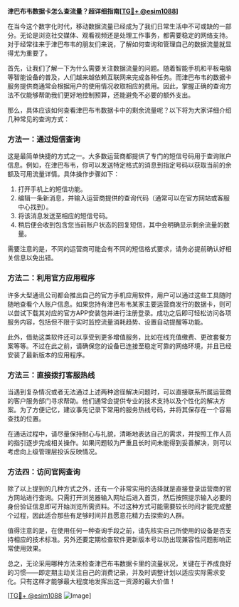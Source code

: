 **津巴布韦数据卡怎么查流量？超详细指南[[TG💪+ @esim1088](https://t.me/s/esim1088)]**

在当今这个数字化时代，移动数据流量已经成为了我们日常生活中不可或缺的一部分。无论是浏览社交媒体、观看视频还是处理工作事务，都需要稳定的网络支持。对于经常往来于津巴布韦的朋友们来说，了解如何查询和管理自己的数据流量就显得尤为重要了。

首先，让我们了解一下为什么需要关注数据流量的问题。随着智能手机和平板电脑等智能设备的普及，人们越来越依赖互联网来完成各种任务。而津巴布韦的数据卡服务提供商通常会根据用户的使用情况收取相应的费用。因此，掌握正确的查询方法不仅能够帮助我们更好地控制预算，还能避免不必要的额外支出。

那么，具体应该如何查看津巴布韦数据卡中的剩余流量呢？以下将为大家详细介绍几种常见的查询方式：

### 方法一：通过短信查询

这是最简单快捷的方式之一。大多数运营商都提供了专门的短信号码用于查询账户信息。例如，在津巴布韦，你可以发送特定格式的消息到指定号码以获取当前的余额及可用流量详情。具体操作步骤如下：

1. 打开手机上的短信功能。
2. 编辑一条新消息，并输入运营商提供的查询代码（通常可以在官方网站或客服中心找到）。
3. 将该消息发送至相应的短信号码。
4. 稍后便会收到包含您当前账户状态的回复短信，其中会明确显示剩余流量的数量。

需要注意的是，不同的运营商可能会有不同的短信格式要求，请务必提前确认好相关信息以免出错。

### 方法二：利用官方应用程序

许多大型通讯公司都会推出自己的官方手机应用软件，用户可以通过这些工具随时随地查看个人账户信息。如果您持有津巴布韦某家主要运营商发行的数据卡，则可以尝试下载其对应的官方APP安装包并进行注册登录。成功之后即可轻松访问各项服务内容，包括但不限于实时监控流量消耗趋势、设置自动提醒等功能。

此外，借助这类软件还可以享受到更多增值服务，比如在线充值缴费、更改套餐方案等等。不过在此之前，请确保您的设备已连接至稳定可靠的网络环境，并且已经安装了最新版本的应用程序。

### 方法三：直接拨打客服热线

当遇到复杂情况或者无法通过上述两种途径解决问题时，可以直接联系所属运营商的客户服务部门寻求帮助。他们通常会提供专业的技术支持以及个性化的解决方案。为了方便记忆，建议事先记录下常用的服务热线号码，并将其保存在一个容易查找的位置。

在通话过程中，请尽量保持耐心与礼貌，清晰地表达自己的需求，并按照工作人员的指引逐步完成相关操作。如果问题较为严重且长时间未能得到妥善解决，则可以考虑向上级管理层投诉反映情况。

### 方法四：访问官网查询

除了以上提到的几种方式之外，还有一个非常实用的选择就是直接登录运营商的官方网站进行查询。只需打开浏览器输入网址后进入首页，然后按照提示输入必要的身份验证信息即可开始浏览所需资料。不过这种方式可能需要较长时间才能完成整个过程，因此适合那些有足够时间并且愿意花精力去探索的人群。

值得注意的是，在使用任何一种查询手段之前，请先核实自己所使用的设备是否支持相应的技术标准。另外还要定期检查软件更新版本号以防出现兼容性问题影响正常使用效果。

总之，无论采用哪种方法来检查津巴布韦数据卡里的流量状况，关键在于养成良好的习惯——即定期主动关注自己的消费记录，并及时调整计划以适应实际需求变化。只有这样才能够最大程度地发挥出这一资源的最大价值！

[[TG💪+ @esim1088](https://t.me/s/esim1088) ![Image](https://i.postimg.cc/4NQfJmqS/Snipaste-2025-05-13-00-14-12.png)]